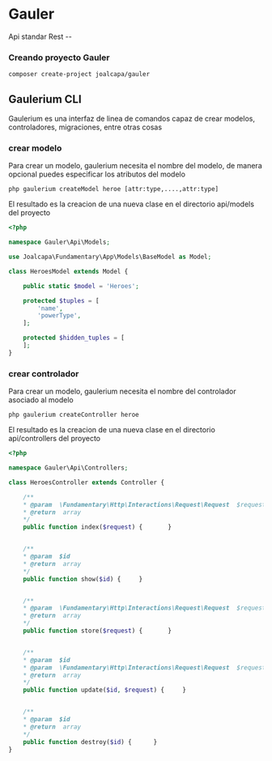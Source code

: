 # Gauler
Api standar Rest --

### Creando proyecto Gauler

```
composer create-project joalcapa/gauler
```

## Gaulerium CLI
Gaulerium es una interfaz de linea de comandos capaz de crear modelos, controladores,
migraciones, entre otras cosas

### crear modelo
Para crear un modelo, gaulerium necesita el nombre del modelo, de manera opcional
puedes especificar los atributos del modelo
```
php gaulerium createModel heroe [attr:type,....,attr:type]
```

El resultado es la creacion de una nueva clase en el directorio api/models del proyecto

``` php
<?php

namespace Gauler\Api\Models;

use Joalcapa\Fundamentary\App\Models\BaseModel as Model;

class HeroesModel extends Model {

	public static $model = 'Heroes';

	protected $tuples = [
		'name',
		'powerType',
	];

	protected $hidden_tuples = [
	];
}
```

### crear controlador
Para crear un modelo, gaulerium necesita el nombre del controlador asociado al modelo
```
php gaulerium createController heroe
```

El resultado es la creacion de una nueva clase en el directorio api/controllers del proyecto

``` php
<?php

namespace Gauler\Api\Controllers;

class HeroesController extends Controller {

	/**
	* @param  \Fundamentary\Http\Interactions\Request\Request  $request
	* @return  array
	*/
	public function index($request) {		}


	/**
	* @param  $id
	* @return  array
	*/
	public function show($id) {		}


	/**
	* @param  \Fundamentary\Http\Interactions\Request\Request  $request
	* @return  array
	*/
	public function store($request) {		}


	/**
	* @param  $id
	* @param  \Fundamentary\Http\Interactions\Request\Request  $request
	* @return  array
	*/
	public function update($id, $request) {		}


	/**
	* @param  $id
	* @return  array
	*/
	public function destroy($id) {		}
}
```